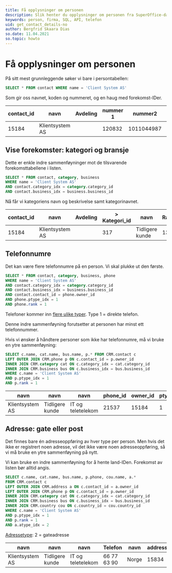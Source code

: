 ```yaml
---
title: Få opplysninger om personen
description: Slik henter du opplysninger om personen fra SuperOffice-databasen ved hjelp av rå SQL.
keywords: person, firma, SQL, API, telefon
uid: get_contact_details-no
author: Bergfrid Skaara Dias
so.date: 11.04.2021
so.topic: howto
---
```


# Få opplysninger om personen

På sitt mest grunnleggende søker vi bare i persontabellen:

```SQL
SELECT * FROM contact WHERE name = 'Client System AS'
```

Som gir oss navnet, koden og nummeret, og en haug med forekomst-IDer.

| contact_id | navn | Avdeling | nummer 1 | nummer2 | associate_id | country_id | business_idx |
|---|---|---|---|---|---|---|---|
| 15184 | Klientsystem AS | | 120832 | 1011044987 | 287 | 578 | 301 | 317 |

## Vise forekomster: kategori og bransje

Dette er enkle indre sammenføyninger mot de tilsvarende forekomsttabellene i listen.

```SQL
SELECT * FROM contact, category, business 
WHERE name = 'Client System AS'
AND contact.category_idx = category.category_id
AND contact.business_idx = business.business_id
```

Nå får vi kategoriens navn og beskrivelse samt kategorinavnet.

| contact_id | navn | Avdeling |> Kategori_id| navn | Rangering | >business_idx | navn | Rangering |
|---|---|---|---|---|---|---|---|---|
| 15184 | Klientsystem AS | | 317 | Tidligere kunde | 13 | 301 | IT og teletelekom | 12 |

## Telefonnumre

Det kan være flere telefonnumre på en person. Vi skal plukke ut den første.

```SQL
SELECT * FROM contact, category, business, phone 
WHERE name = 'Client System AS'
AND contact.category_idx = category.category_id
AND contact.business_idx = business.business_id
AND contact.contact_id = phone.owner_id
AND phone.ptype_idx = 1
AND phone.rank = 1
```

Telefoner kommer inn [flere ulike typer][1]. Type 1 = direkte telefon.

Denne indre sammenføyning forutsetter at personen har minst ett telefonnummer.

Hvis vi ønsker å håndtere personer som ikke har telefonnumre, må vi bruke en ytre sammenføyning:

```SQL
SELECT c.name, cat.name, bus.name, p.* FROM CRM.contact c
LEFT OUTER JOIN CRM.phone p ON c.contact_id = p.owner_id
INNER JOIN CRM.category cat ON c.category_idx = cat.category_id
INNER JOIN CRM.business bus ON c.business_idx = bus.business_id
WHERE c.name = 'Client System AS'
AND p.ptype_idx = 1
AND p.rank = 1
```

| navn | navn | navn | phone_id | owner_id | ptype_id | search_phone | Telefon | Rangering | Beskrivelse |
|---|---|---|---|---|---|---|---|---|---|
| Klientsystem AS | Tidligere kunde | IT og teletelekom | 21537 | 15184 | 1 | 667763900 | 66 77 636 90 | 1 | Telefon |

## Adresse: gate eller post

Det finnes bare én adresseoppføring av hver type per person. Men hvis det ikke er registrert noen adresse, vil det ikke være noen adresseoppføring, så vi må bruke en ytre sammenføyning på nytt.

Vi kan bruke en indre sammenføyning for å hente land-IDen. Forekomst av listen bør alltid angis.

```SQL
SELECT c.name, cat.name, bus.name, p.phone, cou.name, a.*
FROM CRM.contact c
LEFT OUTER JOIN CRM.address a ON c.contact_id = a.owner_id
LEFT OUTER JOIN CRM.phone p ON c.contact_id = p.owner_id
INNER JOIN CRM.category cat ON c.category_idx = cat.category_id
INNER JOIN CRM.business bus ON c.business_idx = bus.business_id
INNER JOIN CRM.country cou ON c.country_id = cou.country_id
WHERE c.name = 'Client System AS'
AND p.ptype_idx = 1
AND p.rank = 1
AND a.atype_idx = 2
```

[Adressetype][2]: 2 = gateadresse

| navn | navn | navn | Telefon | navn | address_id | owner_id | atype_idx | ... |
|---|---|---|---|---|---|---|---|---|
| Klientsystem AS | Tidligere kunde | IT og teletelekom | 66 77 63 90 | Norge | 15834 | 15184 | 2 | |

<!-- Referenced links -->
[1]: ../../../database/tables/phone.md
[2]: ../../../database/tables/address.md

<!-- Referenced images -->
